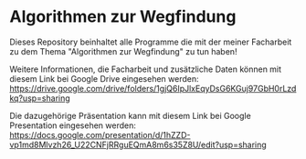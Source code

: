 # Algorithmen zur Wegfindung
Dieses Repository beinhaltet alle Programme die mit der meiner Facharbeit zu dem Thema "Algorithmen zur Wegfindung" zu tun haben!

Weitere Informationen, die Facharbeit und zusätzliche Daten können mit diesem Link bei Google Drive eingesehen werden: https://drive.google.com/drive/folders/1gjQ6IpJlxEqyDsG6KGuj97GbH0rLzdkq?usp=sharing

Die dazugehörige Präsentation kann mit diesem Link bei Google Presentation eingesehen werden: https://docs.google.com/presentation/d/1hZZD-vp1md8Mlvzh26_U22CNFjRRguEQmA8m6s35Z8U/edit?usp=sharing
